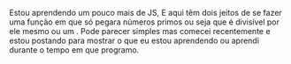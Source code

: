 Estou aprendendo um pouco mais de JS, E aqui têm dois jeitos de se fazer uma função em que só pegara números primos ou seja que é divisível por ele mesmo ou um .
Pode parecer simples mas comecei recentemente e estou postando para mostrar o que eu estou aprendendo ou aprendi durante o tempo em que programo. 